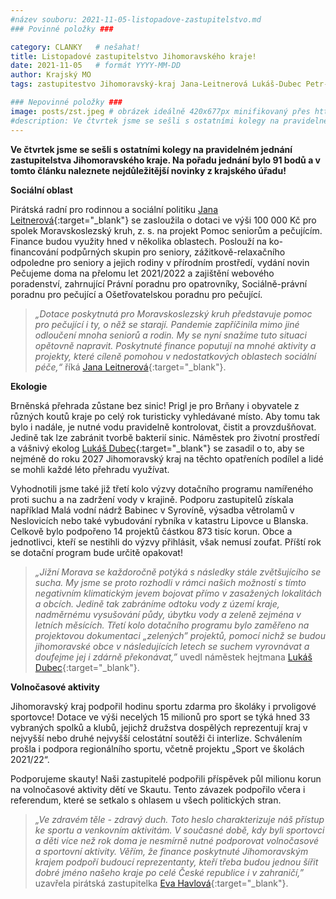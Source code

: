 ```yaml
---
#název souboru: 2021-11-05-listopadove-zastupitelstvo.md
### Povinné položky ###

category: CLANKY   # nešahat!
title: Listopadové zastupitelstvo Jihomoravského kraje! 
date: 2021-11-05   # formát YYYY-MM-DD
author: Krajský MO
tags: zastupitestvo Jihomoravský-kraj Jana-Leitnerová Lukáš-Dubec Petr-Vlasák sociální-služky ekologie sport # kategorie odděleny mezerami, např. volby zemědělství životní-prostředí piráti (viz https://jihomoravsky.pirati.cz/tags/)

### Nepovinné položky ###
image: posts/zst.jpeg # obrázek ideálně 420x677px minifikovaný přes https://tinypng.com/
#description: Ve čtvrtek jsme se sešli s ostatními kolegy na pravidelném jednání zastupitelstva Jihomoravského kraje. Na pořadu jednání bylo 91 bodů a v tomto článku naleznete nejdůležitější novinky z krajského úřadu! 
---
```

**Ve čtvrtek jsme se sešli s ostatními kolegy na pravidelném jednání zastupitelstva Jihomoravského kraje. Na pořadu jednání bylo 91 bodů a v tomto článku naleznete nejdůležitější novinky z krajského úřadu!** 

**Sociální oblast**

Pirátská radní pro rodinnou a sociální politiku [Jana Leitnerová](https://jihomoravsky.pirati.cz/lide/jana-leitnerova/){:target="_blank"} se zasloužila o dotaci ve výši 100 000 Kč pro spolek Moravskoslezský kruh, z. s. na projekt Pomoc seniorům a pečujícím. Finance budou využity hned v několika oblastech. Poslouží na ko-financování podpůrných skupin pro seniory, zážitkově-relaxačního odpoledne pro seniory a jejich rodiny v přírodním prostředí, vydání novin Pečujeme doma na přelomu let 2021/2022 a zajištění webového poradenství, zahrnující Právní poradnu pro opatrovníky, Sociálně-právní poradnu pro pečující a Ošetřovatelskou poradnu pro pečující. 

>*„Dotace poskytnutá pro Moravskoslezský kruh představuje pomoc pro pečující i ty, o něž se starají. Pandemie zapříčinila mimo jiné odloučení mnoha seniorů a rodin. My se nyní snažíme tuto situaci opětovně napravit. Poskytnuté finance poputují na mnohé aktivity a projekty, které cíleně pomohou v nedostatkových oblastech sociální péče,“* říká [Jana Leitnerová](https://jihomoravsky.pirati.cz/lide/jana-leitnerova/){:target="_blank"}.
>

**Ekologie**

Brněnská přehrada zůstane bez sinic! Prigl je pro Brňany i obyvatele z různých koutů kraje po celý rok turisticky vyhledávané místo. Aby tomu tak bylo i nadále, je nutné vodu pravidelně kontrolovat, čistit a provzdušňovat. Jedině tak lze zabránit tvorbě bakterií sinic. Náměstek pro životní prostředí a vášnivý ekolog [Lukáš Dubec](https://jihomoravsky.pirati.cz/lide/lukas-dubec/){:target="_blank"} se zasadil o to, aby se nejméně do roku 2027 Jihomoravský kraj na těchto opatřeních podílel a lidé se mohli každé léto přehradu využívat. 

Vyhodnotili jsme také již třetí kolo výzvy dotačního programu namířeného proti suchu a na zadržení vody v krajině. Podporu zastupitelů získala například Malá vodní nádrž Babinec v Syrovíně, výsadba větrolamů v Neslovicích nebo také vybudování rybníka v katastru Lipovce u Blanska. Celkově bylo podpořeno 14 projektů částkou 873 tisíc korun. Obce a jednotlivci, kteří se nestihli do výzvy přihlásit, však nemusí zoufat. Příští rok se dotační program bude určitě opakovat! 

>*„Jižní Morava se každoročně potýká s následky stále zvětšujícího se sucha. My jsme se proto rozhodli v rámci našich možností s tímto negativním klimatickým jevem bojovat přímo v zasažených lokalitách a obcích. Jedině tak zabráníme odtoku vody z území kraje, nadměrnému vysušování půdy, úbytku vody a zeleně zejména v letních měsících. Třetí kolo dotačního programu bylo zaměřeno na projektovou dokumentaci „zelených” projektů, pomocí nichž se budou jihomoravské obce v následujících letech se suchem vyrovnávat a doufejme jej i zdárně překonávat,”* uvedl náměstek hejtmana [Lukáš Dubec](https://jihomoravsky.pirati.cz/lide/lukas-dubec/){:target="_blank"}.
>

**Volnočasové aktivity**

Jihomoravský kraj podpořil hodinu sportu zdarma pro školáky i prvoligové sportovce! Dotace ve výši necelých 15 milionů pro sport se týká hned 33 vybraných spolků a klubů, jejichž družstva dospělých reprezentují kraj v nejvyšší nebo druhé nejvyšší celostátní soutěži či interlize. Schválením prošla i podpora regionálního sportu, včetně projektu „Sport ve školách 2021/22“.

Podporujeme skauty! Naši zastupitelé podpořili příspěvek půl milionu korun na volnočasové aktivity dětí ve Skautu. Tento závazek podpořilo včera i referendum, které se setkalo s ohlasem u všech politických stran. 

>*„Ve zdravém těle - zdravý duch. Toto heslo charakterizuje náš přístup ke sportu a venkovním aktivitám. V současné době, kdy byli sportovci a děti více než rok doma je nesmírně nutné podporovat volnočasové a sportovní aktivity. Věřím, že finance poskytnuté Jihomoravským krajem podpoří budoucí reprezentanty, kteří třeba budou jednou šířit dobré jméno našeho kraje po celé České republice i v zahraničí,”* uzavřela pirátská zastupitelka [Eva Havlová](https://jihomoravsky.pirati.cz/lide/eva-havlova/){:target="_blank"}.
>
